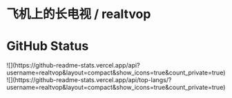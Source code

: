# 飞机上的长电视 / realtvop


# GitHub Status


<div style="display:flex">
   ![](https://github-readme-stats.vercel.app/api?username=realtvop&layout=compact&show_icons=true&count_private=true)
   ![](https://github-readme-stats.vercel.app/api/top-langs/?username=realtvop&layout=compact&show_icons=true&count_private=true)
</div>
